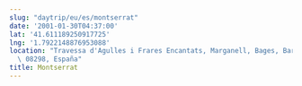 ```yaml
---
slug: "daytrip/eu/es/montserrat"
date: '2001-01-30T04:37:00'
lat: '41.611189250917725'
lng: '1.7922148876953088'
location: "Travessa d'Agulles i Frares Encantats, Marganell, Bages, Barcelona, Catalunya,\
  \ 08298, España"
title: Montserrat
---
```



